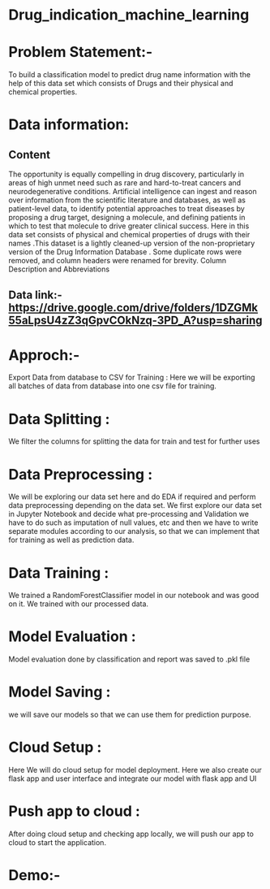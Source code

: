 # Drug_indication_machine_learning

# Problem Statement:-
To build a classification model to predict drug name information with the help of this data set which consists of Drugs and their physical and chemical properties.

# Data information:
## Content
The opportunity is equally compelling in drug discovery, particularly in areas of high unmet need such as rare and hard-to-treat cancers and neurodegenerative conditions. Artificial intelligence can ingest and reason over information from the scientific literature and databases, as well as patient-level data, to identify potential approaches to treat diseases by proposing a drug target, designing a molecule, and defining patients in which to test that molecule to drive greater clinical success.
Here in this data set consists of physical and chemical properties of drugs with their names .This dataset is a lightly cleaned-up version of the non-proprietary version of the Drug Information Database . Some duplicate rows were removed, and column headers were renamed for brevity.
Column Description and Abbreviations

## Data link:-  https://drive.google.com/drive/folders/1DZGMk55aLpsU4zZ3qGpvCOkNzq-3PD_A?usp=sharing


# Approch:-

Export Data from database to CSV for Training : Here we will be exporting all batches of data from database into one csv file for training.

# Data Splitting :
We filter the columns for splitting the data for train and test for further uses

# Data Preprocessing :
We will be exploring our data set here and do EDA if required and perform data preprocessing depending on the data set. We first explore our data set in Jupyter Notebook and decide what pre-processing and Validation we have to do such as imputation of null values, etc and then we have to write separate modules according to our analysis, so that we can implement that for training as well as prediction data.

# Data Training : 
We trained a RandomForestClassifier model in our notebook and was good on it. We trained with our processed data.

# Model Evaluation :
Model evaluation done by classification and report was saved to .pkl file

# Model Saving :
we will save our models so that we can use them for prediction purpose.

# Cloud Setup : 
Here We will do cloud setup for model deployment. Here we also create our flask app and user interface and integrate our model with flask app and UI

# Push app to cloud :
After doing cloud setup and checking app locally, we will push our app to cloud to start the application.


# Demo:-


